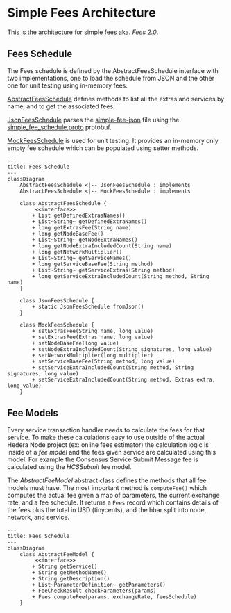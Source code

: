 # Simple Fees Architecture

This is the architecture for simple fees aka. *Fees 2.0*.


## Fees Schedule

The Fees schedule is defined by the AbstractFeesSchedule interface with two implementations, one to load the schedule
from JSON and the other one for unit testing using in-memory fees.

[AbstractFeesSchedule](https://github.com/joshmarinacci/hiero-consensus-node/blob/simple-fees-research/hedera-node/hedera-app-spi/src/main/java/com/hedera/node/app/hapi/fees/AbstractFeesSchedule.java) defines methods to list all the extras and services by name, and to get the associated fees.

[JsonFeesSchedule](https://github.com/joshmarinacci/hiero-consensus-node/blob/simple-fees-research/hedera-node/hedera-app-spi/src/main/java/com/hedera/node/app/hapi/fees/JsonFeesSchedule.java) parses the [simple-fee-json](https://github.com/joshmarinacci/hiero-consensus-node/blob/simple-fees-research/hedera-node/hedera-app-spi/src/main/resources/simple-fee-schedule.json) file
using the [simple_fee_schedule.proto](https://github.com/joshmarinacci/hiero-consensus-node/blob/simple-fees-research/hapi/hedera-protobuf-java-api/src/main/proto/services/simple_fee_schedule.proto) protobuf.

[MockFeesSchedule](https://github.com/joshmarinacci/hiero-consensus-node/blob/simple-fees-research/hedera-node/hedera-app-spi/src/main/java/com/hedera/node/app/hapi/fees/MockFeesSchedule.java) is used for unit testing. It provides an in-memory only empty fee schedule which can be populated using setter methods.


```mermaid
---
title: Fees Schedule
---
classDiagram
    AbstractFeesSchedule <|-- JsonFeesSchedule : implements
    AbstractFeesSchedule <|-- MockFeesSchedule : implements
    
    class AbstractFeesSchedule {
         <<interface>>
        + List getDefinedExtrasNames()
        + List~String~ getDefinedExtraNames()
        + long getExtrasFee(String name)
        + long getNodeBaseFee()
        + List~String~ getNodeExtraNames()
        + long getNodeExtraIncludedCount(String name)
        + long getNetworkMultiplier()
        + List~String~ getServiceNames()
        + long getServiceBaseFee(String method)
        + List~String~ getServiceExtras(String method)
        + long getServiceExtraIncludedCount(String method, String name)
    }
    
    class JsonFeesSchedule {
        + static JsonFeesSchedule fromJson()
    }
    
    class MockFeesSchedule {
        + setExtrasFee(String name, long value)
        + setExtrasFee(Extras name, long value)
        + setNodeBaseFee(long value)
        + setNodeExtraIncludedCount(String signatures, long value)
        + setNetworkMultiplier(long multiplier)
        + setServiceBaseFee(String method, long value)
        + setServiceExtraIncludedCount(String method, String signatures, long value)
        + setServiceExtraIncludedCount(String method, Extras extra, long value)
    }

```


## Fee Models

Every service transaction handler needs to calculate the fees for that service. To make these calculations easy to 
use outside of the actual Hedera Node project (ex: online fees estimator) the calculation logic is inside of a *fee 
model* and the fees given service are calculated using this model. For example the Consensus Service Submit Message 
fee is calculated using the *HCSSubmit* fee model.

The *AbstractFeeModel* abstract class defines the methods that all fee models must have.  The most important method
is `computeFee()` which computes the actual fee given a map of parameters, the current exchange rate, and a fee schedule.
It returns a `Fees` record which contains details of the fees plus the total in USD (tinycents), and the hbar split into
node, network, and service.

```mermaid
---
title: Fees Schedule
---
classDiagram
    class AbstractFeeModel {
         <<interface>>
        + String getService()
        + String getMethodName()
        + String getDescription()
        + List~ParameterDefinition~ getParameters()
        + FeeCheckResult checkParameters(params)
        + Fees computeFee(params, exchangeRate, feesSchedule)
    }

```
